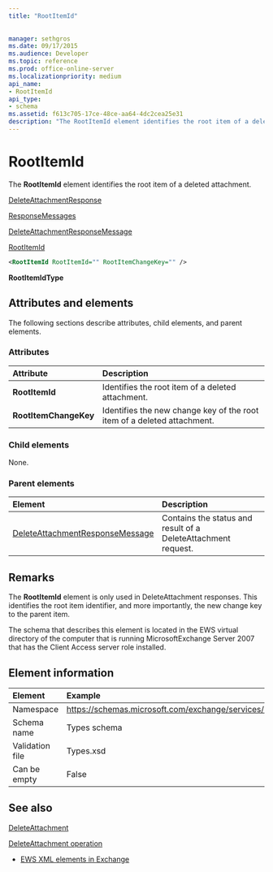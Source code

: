 ```yaml
---
title: "RootItemId"
 
 
manager: sethgros
ms.date: 09/17/2015
ms.audience: Developer
ms.topic: reference
ms.prod: office-online-server
ms.localizationpriority: medium
api_name:
- RootItemId
api_type:
- schema
ms.assetid: f613c705-17ce-48ce-aa64-4dc2cea25e31
description: "The RootItemId element identifies the root item of a deleted attachment."
---
```


# RootItemId

The **RootItemId** element identifies the root item of a deleted attachment. 
  
[DeleteAttachmentResponse](deleteattachmentresponse.md)
  
[ResponseMessages](responsemessages.md)
  
[DeleteAttachmentResponseMessage](deleteattachmentresponsemessage.md)
  
[RootItemId](rootitemid.md)
  
```xml
<RootItemId RootItemId="" RootItemChangeKey="" />
```

 **RootItemIdType**
## Attributes and elements

The following sections describe attributes, child elements, and parent elements.
  
### Attributes

|**Attribute**|**Description**|
|:-----|:-----|
|**RootItemId** <br/> |Identifies the root item of a deleted attachment.  <br/> |
|**RootItemChangeKey** <br/> |Identifies the new change key of the root item of a deleted attachment.  <br/> |
   
### Child elements

None.
  
### Parent elements

|**Element**|**Description**|
|:-----|:-----|
|[DeleteAttachmentResponseMessage](deleteattachmentresponsemessage.md) <br/> |Contains the status and result of a DeleteAttachment request.  <br/> |
   
## Remarks

The **RootItemId** element is only used in DeleteAttachment responses. This identifies the root item identifier, and more importantly, the new change key to the parent item. 
  
The schema that describes this element is located in the EWS virtual directory of the computer that is running MicrosoftExchange Server 2007 that has the Client Access server role installed.
  
## Element information

| Element | Example |
|:-----|:-----|
|Namespace  <br/> |https://schemas.microsoft.com/exchange/services/2006/types  <br/> |
|Schema name  <br/> |Types schema  <br/> |
|Validation file  <br/> |Types.xsd  <br/> |
|Can be empty  <br/> |False  <br/> |
   
## See also



[DeleteAttachment](deleteattachment.md)
  
[DeleteAttachment operation](deleteattachment-operation.md)


- [EWS XML elements in Exchange](ews-xml-elements-in-exchange.md)

